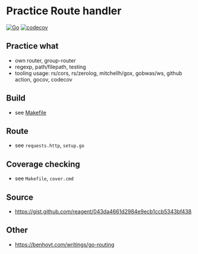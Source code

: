 # Practice Route handler

[![Go](https://github.com/practice-golang/router-practice/actions/workflows/go.yml/badge.svg)](https://github.com/practice-golang/router-practice/actions/workflows/go.yml)
[![codecov](https://codecov.io/gh/practice-golang/router-practice/branch/main/graph/badge.svg?token=MQKFGED93S)](https://codecov.io/gh/practice-golang/router-practice)

## Practice what
* own router, group-router
* regexp, path/filepath, testing
* tooling usage: rs/cors, rs/zerolog, mitchellh/gox, gobwas/ws, github action, gocov, codecov

## Build
* see [Makefile](/blob/main/Makefile)

## Route
* see `requests.http`, `setup.go`

## Coverage checking
* see `Makefile`, `cover.cmd`

## Source
* https://gist.github.com/reagent/043da4661d2984e9ecb1ccb5343bf438

## Other
* https://benhoyt.com/writings/go-routing
